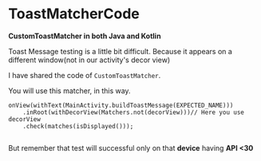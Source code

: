 # ToastMatcherCode
**CustomToastMatcher in both Java and Kotlin**

Toast Message testing is a little bit difficult. Because it appears on a different window(not in our activity's decor view)

I have shared the code of `CustomToastMatcher`.

You will use this matcher, in this way.

```
onView(withText(MainActivity.buildToastMessage(EXPECTED_NAME)))
    .inRoot(withDecorView(Matchers.not(decorView)))// Here you use decorView
    .check(matches(isDisplayed()));
    
```


But remember that test will successful only on that **device** having **API <30**
